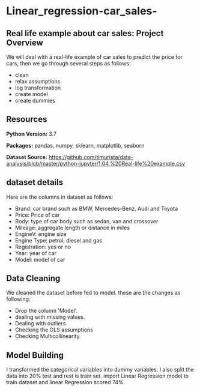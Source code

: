 # Linear_regression-car_sales-

## Real life example about car sales: Project Overview

We will deal with a real-life example of car sales to predict the price for cars, then we go through several steps as follows:

* clean 
* relax assumptions 
* log transformation
* create model
* create dummies

## Resources

**Python Version:** 3.7

**Packages:** pandas, numpy, sklearn, matplotlib, seaborn

**Dataset Source:** https://github.com/timurista/data-analysis/blob/master/python-jupyter/1.04.%20Real-life%20example.csv

## dataset details

Here are the columns in dataset as follows:

* Brand: car brand such as BMW, Mercedes-Benz, Audi and Toyota
* Price: Price of car
* Body: type of car body such as sedan, van and crossover
* Mileage: aggregate length or distance in miles
* EngineV: engine size
* Engine Type: petrol, diesel and gas
* Registration: yes or no
* Year: year of car
* Model: model of car

## Data Cleaning

We cleaned the dataset before fed to model. these are the changes as following:

* Drop the column 'Model'.
* dealing with missing values.
* Dealing with outliers.
* Checking the OLS assumptions
* Checking Multicollinearity

## Model Building

I transformed the categorical variables into dummy variables. I also split the data into 20% test and rest is train set.
import Linear Regression model to train dataset and linear Regression scored 74%. 
